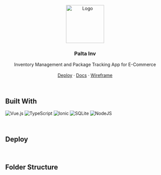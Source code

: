 
<!-- https://github.com/othneildrew/Best-README-Template -->

<!-- PROJECT LOGO -->

<br />
<div align="center">
  <a href="https://github.com/Tito-blip/Palta_Inv">
    <img src="https://github.com/user-attachments/assets/31f0d239-6df6-432c-974e-5eaf7d247b2e" alt="Logo" width="120" height="120">
  </a>

<h3 align="center">Palta Inv</h3>

  <p align="center">
    Inventory Management and Package Tracking App for E-Commerce
    <br />
    <br />
    <a href="#deploy">Deploy</a>
    ·
    <a href="https://github.com/Tito-blip/Palta_Inv/wiki">Docs</a>
    ·
    <a href="https://excalidraw.com/#json=AJm1VIJjHbXYPJNK8GBEQ,FAcdYntzVVXcXAGApb7hcw">Wireframe</a>
  </p>
</div>

<br>

<p style="text-align: justify"> 
</p>

## Built With

![Vue.js]
![TypeScript]
![Ionic]
![SQLite]
![NodeJS]

<br>

## Deploy



<br>
<!-- FOLDER STRUCTURE -->

## Folder Structure

<!-- Base -->
<!--
```bash
├── envpaginaweb # Entorno virtual de python

├── paginaweb/
│    └── app/ # Carpeta root app
│        ├── static/ # Archivos estaticos
│            ├── css
│              ├── *.css
│            ├── img
│              ├── *.png	
│            ├── js
│              ├── *.js
│	 ├── templates # Plantillas Jinja [Carpeta por defecto en Flask]
│	   ├── api
```
<br>
-->

<!-- MARKDOWN BADGES -->

[TypeScript]: https://img.shields.io/badge/typescript-%23007ACC.svg?style=for-the-badge&logo=typescript&logoColor=white
[Vue.js]: https://img.shields.io/badge/vuejs-%2335495e.svg?style=for-the-badge&logo=vuedotjs&logoColor=%234FC08D
[Ionic]: https://img.shields.io/badge/Ionic-%233880FF.svg?style=for-the-badge&logo=Ionic&logoColor=white
[NodeJS]: https://img.shields.io/badge/node.js-6DA55F?style=for-the-badge&logo=node.js&logoColor=white
[SQLite]: https://img.shields.io/badge/sqlite-%2307405e.svg?style=for-the-badge&logo=sqlite&logoColor=white

